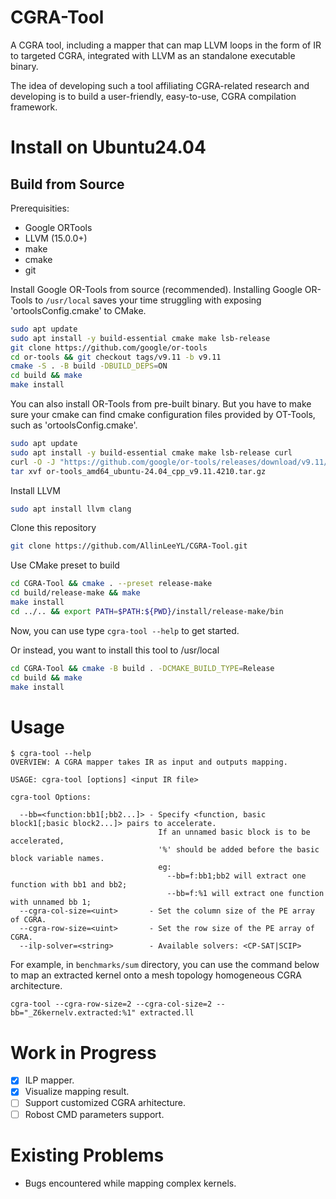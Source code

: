 # CGRA-Tool

A CGRA tool, including a mapper that can map LLVM loops in the form of IR to targeted CGRA, integrated with LLVM as an standalone executable binary.

The idea of developing such a tool affiliating CGRA-related research and developing is to build a user-friendly, easy-to-use,  CGRA compilation framework. 

# Install on Ubuntu24.04

## Build from Source

Prerequisities:

 - Google ORTools
 - LLVM (15.0.0+)
 - make
 - cmake
 - git

Install Google OR-Tools from source (recommended). Installing Google OR-Tools to `/usr/local` saves your time struggling with exposing 'ortoolsConfig.cmake' to CMake.

```bash
sudo apt update
sudo apt install -y build-essential cmake make lsb-release
git clone https://github.com/google/or-tools
cd or-tools && git checkout tags/v9.11 -b v9.11
cmake -S . -B build -DBUILD_DEPS=ON
cd build && make
make install
```

You can also install OR-Tools from pre-built binary. But you have to make sure your cmake can find cmake configuration files provided by OT-Tools, such as 'ortoolsConfig.cmake'.

```bash
sudo apt update
sudo apt install -y build-essential cmake make lsb-release curl
curl -O -J "https://github.com/google/or-tools/releases/download/v9.11/or-tools_amd64_ubuntu-24.04_cpp_v9.11.4210.tar.gz"
tar xvf or-tools_amd64_ubuntu-24.04_cpp_v9.11.4210.tar.gz
```

Install LLVM

```bash
sudo apt install llvm clang
```

Clone this repository

```bash
git clone https://github.com/AllinLeeYL/CGRA-Tool.git
```

Use CMake preset to build

```bash
cd CGRA-Tool && cmake . --preset release-make
cd build/release-make && make
make install
cd ../.. && export PATH=$PATH:${PWD}/install/release-make/bin
```

Now, you can use type `cgra-tool --help` to get started.

Or instead, you want to install this tool to /usr/local

```bash
cd CGRA-Tool && cmake -B build . -DCMAKE_BUILD_TYPE=Release
cd build && make
make install
```

# Usage

```
$ cgra-tool --help
OVERVIEW: A CGRA mapper takes IR as input and outputs mapping.

USAGE: cgra-tool [options] <input IR file>

cgra-tool Options:

  --bb=<function:bb1[;bb2...]> - Specify <function, basic block1[;basic block2...]> pairs to accelerate.
                                 If an unnamed basic block is to be accelerated,
                                 '%' should be added before the basic block variable names.
                                 eg:
                                   --bb=f:bb1;bb2 will extract one function with bb1 and bb2;
                                   --bb=f:%1 will extract one function with unnamed bb 1;
  --cgra-col-size=<uint>       - Set the column size of the PE array of CGRA.
  --cgra-row-size=<uint>       - Set the row size of the PE array of CGRA.
  --ilp-solver=<string>        - Available solvers: <CP-SAT|SCIP>
```

For example, in `benchmarks/sum` directory, you can use the command below to map an extracted kernel onto a mesh topology homogeneous CGRA architecture.

```
cgra-tool --cgra-row-size=2 --cgra-col-size=2 --bb="_Z6kernelv.extracted:%1" extracted.ll
```

# Work in Progress

 - [x] ILP mapper.
 - [x] Visualize mapping result.
 - [ ] Support customized CGRA arhitecture.
 - [ ] Robost CMD parameters support.

# Existing Problems

 - Bugs encountered while mapping complex kernels.
